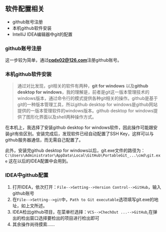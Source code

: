 ## 软件配置相关

* github账号注册
* 本机github软件安装
* IntelliJ IDEA编辑器中git的配置

### github账号注册

这一步较为简单，通过**cqdx02@126.com**注册github账号。

### 本机github软件安装

>通过对比发现，git相关的软件有两种，**git for windows** 以及**github desktop for windows**，我的理解是，前者是git这一版本管理技术的windows版本，通过命令行的模式提供各种git相关的操作。github是基于git的一种版本管理工具，所以github desktop for windows是github网站提供的一版本管理软件的windows版本。github desktop for windows提供了图形化界面以及shell两种操作方式。


在本机上，我选择了安装github desktop for windows软件，因此操作可能跟安装git有些区别。安装完成后，发现软件已经自动配置了SSH Key，这样可以与github服务器通信，而无需自己配置了。

此外，安装完github desktop for windows以后，git.exe文件的路径为：
`C:\Users\Administrator\AppData\Local\GitHub\PortableGit_...\cmd\git.exe`
这在以后的IDEA配置中会用到。

### IDEA中github配置

1. 打开IDEA，依次打开：`File-->Setting-->Version Control-->GitHub`，输入github账号
2. 在`File-->Setting-->git`中，`Path to Git executable`选项填写git.exe的地址，如上文所述。
3. IDEA检出github项目，在菜单栏选择：`VCS-->ChechOut ...-->GitHub`,在弹出的检出窗口选择要检出的项目进行检出即可
4. 其余操作尚待摸索......
